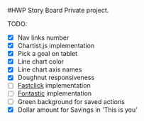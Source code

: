 #HWP Story Board
Private project.

TODO:
  - [x] Nav links number
  - [x] Chartist.js implementation
  - [x] Pick a goal on tablet
  - [x] Line chart color
  - [x] Line chart axis names
  - [x] Doughnut responsiveness
  - [ ] [Fastclick](https://github.com/ftlabs/fastclick) implementation
  - [ ] [Fontastic](http://fontastic.me) implementation
  - [ ] Green background for saved actions
  - [x] Dollar amount for Savings in 'This is you'
